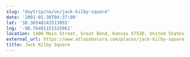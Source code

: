 ```yaml
---
slug: "daytrip/na/us/jack-kilby-square"
date: '2001-01-30T04:37:00'
lat: '38.36548142513055'
lng: '-98.76491151515961'
location: 1400 Main Street, Great Bend, Kansas 67530, United States
external_url: https://www.atlasobscura.com/places/jack-kilby-square
title: Jack Kilby Square
---
```



